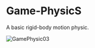 # Game-PhysicS
A basic rigid-body motion physic.<p>
  
![GamePhysic03](https://user-images.githubusercontent.com/22451778/135225442-f921fb78-99f2-439b-b6f9-a1cf498f517d.gif)
  
